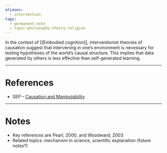 ```yaml
---
aliases:
  - intervention
tags:
  - permanent-note
  - topic-philosophy-theory-religion
---
```

In the context of [[Embodied cognition]], interventionist theories of causation suggest that intervening in one’s environment is necessary for testing hypotheses of the world’s causal structure. This implies that data generated by others is less effective than self-generated learning.

---
# References

- SEP – [Causation and Manipulability](https://plato.stanford.edu/entries/causation-mani/)

---
# Notes
- Key references are Pearl, 2000, and Woodward, 2003
- Related topics: mechanism in science, scientific explanation (future notes?)
